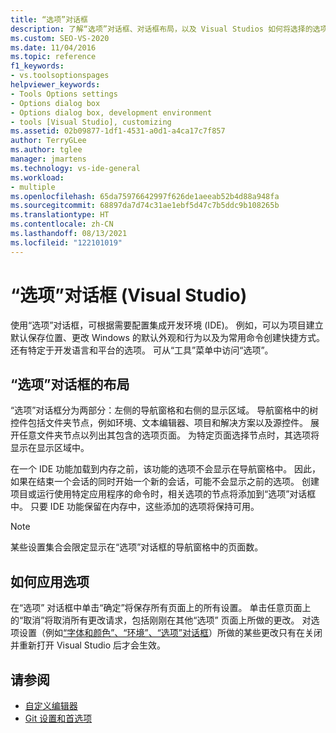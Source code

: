 ```yaml
---
title: “选项”对话框
description: 了解“选项”对话框、对话框布局，以及 Visual Studios 如何将选择的选项应用于项目和解决方案。
ms.custom: SEO-VS-2020
ms.date: 11/04/2016
ms.topic: reference
f1_keywords:
- vs.toolsoptionspages
helpviewer_keywords:
- Tools Options settings
- Options dialog box
- Options dialog box, development environment
- tools [Visual Studio], customizing
ms.assetid: 02b09877-1df1-4531-a0d1-a4ca17c7f857
author: TerryGLee
ms.author: tglee
manager: jmartens
ms.technology: vs-ide-general
ms.workload:
- multiple
ms.openlocfilehash: 65da75976642997f626de1aeeab52b4d88a948fa
ms.sourcegitcommit: 68897da7d74c31ae1ebf5d47c7b5ddc9b108265b
ms.translationtype: HT
ms.contentlocale: zh-CN
ms.lasthandoff: 08/13/2021
ms.locfileid: "122101019"
---
```

# <a name="options-dialog-box-visual-studio"></a>“选项”对话框 (Visual Studio)

使用“选项”对话框，可根据需要配置集成开发环境 (IDE)。 例如，可以为项目建立默认保存位置、更改 Windows 的默认外观和行为以及为常用命令创建快捷方式。 还有特定于开发语言和平台的选项。 可从“工具”菜单中访问“选项”。

## <a name="layout-of-the-options-dialog-box"></a>“选项”对话框的布局

“选项”对话框分为两部分：左侧的导航窗格和右侧的显示区域。 导航窗格中的树控件包括文件夹节点，例如环境、文本编辑器、项目和解决方案以及源控件。 展开任意文件夹节点以列出其包含的选项页面。 为特定页面选择节点时，其选项将显示在显示区域中。

在一个 IDE 功能加载到内存之前，该功能的选项不会显示在导航窗格中。 因此，如果在结束一个会话的同时开始一个新的会话，可能不会显示之前的选项。 创建项目或运行使用特定应用程序的命令时，相关选项的节点将添加到“选项”对话框中。 只要 IDE 功能保留在内存中，这些添加的选项将保持可用。

> [!NOTE]
> 某些设置集合会限定显示在“选项”对话框的导航窗格中的页面数。

## <a name="how-options-are-applied"></a>如何应用选项

在“选项”  对话框中单击“确定”将保存所有页面上的所有设置。 单击任意页面上的“取消”将取消所有更改请求，包括刚刚在其他“选项”  页面上所做的更改。 对选项设置（例如[“字体和颜色”、“环境”、“选项”对话框](../../ide/reference/fonts-and-colors-environment-options-dialog-box.md)）所做的某些更改只有在关闭并重新打开 Visual Studio 后才会生效。

## <a name="see-also"></a>请参阅

- [自定义编辑器](../how-to-change-text-case-in-the-editor.md)
- [Git 设置和首选项](../../version-control/git-settings.md)
